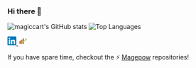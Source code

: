 ### Hi there 👋

<!--
**magiccart/magiccart** is a ✨ _special_ ✨ repository because its `README.md` (this file) appears on your GitHub profile.

Here are some ideas to get you started:

- 🔭 I’m currently working on ...
- 🌱 I’m currently learning ...
- 👯 I’m looking to collaborate on ...
- 🤔 I’m looking for help with ...
- 💬 Ask me about ...
- 📫 How to reach me: ...
- 😄 Pronouns: ...
- ⚡ Fun fact: ...
-->
![magiccart's GitHub stats](https://github-readme-stats.vercel.app/api?username=magiccart&show_icons=true&theme=radical)
![Top Languages](https://github-readme-stats.vercel.app/api/top-langs/?username=magiccart&layout=compact&theme=radical)

<a href="https://www.linkedin.com/in/magiccart/" target="_blank">
  <img src="https://raw.githubusercontent.com/magiccart/magiccart/master/assets/linkedin.svg" Exper" width="20px" />
</a>
<a href="https://magepow.com/" target="_blank">
  <img src="https://raw.githubusercontent.com/magiccart/magiccart/master/assets/magepow.png" Exper" width="20px" />
</a>

If you have spare time, checkout the ⚡ [Magepow](https://github.com/magepow) repositories!
